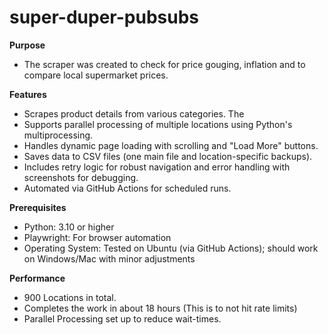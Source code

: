 # super-duper-pubsubs
**Purpose**
- The scraper was created to check for price gouging, inflation and to compare local supermarket prices. 

**Features**
- Scrapes product details from various categories. The 
- Supports parallel processing of multiple locations using Python's multiprocessing.
- Handles dynamic page loading with scrolling and "Load More" buttons.
- Saves data to CSV files (one main file and location-specific backups).
- Includes retry logic for robust navigation and error handling with screenshots for debugging.
- Automated via GitHub Actions for scheduled runs.

**Prerequisites**
- Python: 3.10 or higher
- Playwright: For browser automation
- Operating System: Tested on Ubuntu (via GitHub Actions); should work on Windows/Mac with minor adjustments

**Performance**
- 900 Locations in total.
- Completes the work in about 18 hours (This is to not hit rate limits)
- Parallel Processing set up to reduce wait-times.
